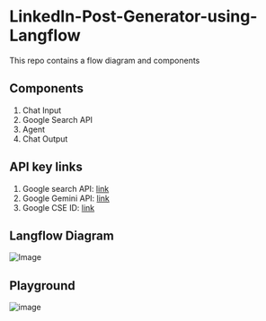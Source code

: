 # LinkedIn-Post-Generator-using-Langflow
This repo contains a flow diagram and components

## Components
1. Chat Input
2. Google Search API
3. Agent
4. Chat Output

## API key links
1. Google search API: [link](https://developers.google.com/custom-search/v1/overview)
2. Google Gemini API: [link](https://aistudio.google.com/app/apikey)
3. Google CSE ID: [link](https://programmablesearchengine.google.com/controlpanel/create)

## Langflow Diagram
![Image](https://github.com/user-attachments/assets/5d39328b-1f57-40c7-8ac5-24b3f5a4bdb4)

## Playground
![image](https://github.com/user-attachments/assets/4655f673-0adf-4f10-ad5b-ebabe64a114a)


